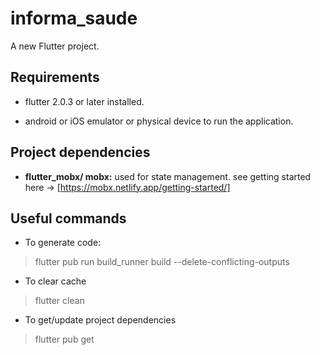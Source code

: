 # informa_saude

A new Flutter project.

## Requirements

- flutter 2.0.3 or later installed.

- android or iOS emulator or physical device to run the application.

## Project dependencies

- **flutter_mobx/ mobx:** used for state management. see getting started here -> [https://mobx.netlify.app/getting-started/]

## Useful commands

- To generate code:

> flutter pub run build_runner build --delete-conflicting-outputs



- To clear cache

> flutter clean

  

- To get/update project dependencies

> flutter pub get

